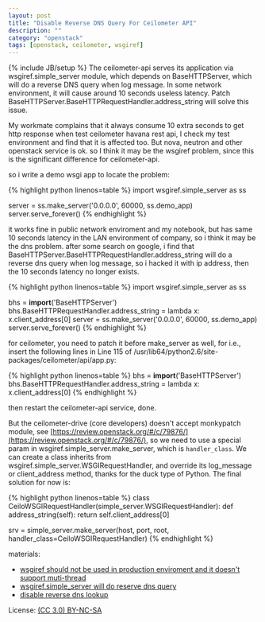 ```yaml
---
layout: post
title: "Disable Reverse DNS Query For Ceilometer API"
description: ""
category: "openstack"
tags: [openstack, ceilometer, wsgiref]
---
```

{% include JB/setup %}
The ceilometer-api serves its application via wsgiref.simple_server module, which depends on BaseHTTPServer, which will do a reverse DNS query when log message. In some network environment, it will cause around 10 seconds useless latency. Patch BaseHTTPServer.BaseHTTPRequestHandler.address_string will solve this issue.

My workmate complains that it always consume 10 extra seconds to get http response when test ceilometer havana rest api, I check my test environment and find that it is affected too. But nova, neutron and other openstack service is ok. so I think it may be the wsgiref problem, since this is the significant difference for ceilometer-api.

so i write a demo wsgi app to locate the problem:

{% highlight python linenos=table %}
import wsgiref.simple_server as ss

server = ss.make_server('0.0.0.0', 60000, ss.demo_app)
server.serve_forever()
{% endhighlight %}

it works fine in public network enviroment and my notebook, but has same 10 seconds latency in the LAN environment of company, so i think it may be the dns problem. after some search on google, i find that BaseHTTPServer.BaseHTTPRequestHandler.address_string will do a reverse dns query when log message, so i hacked it with ip address, then the 10 seconds latency no longer exists.

{% highlight python linenos=table %}
import wsgiref.simple_server as ss

bhs = __import__('BaseHTTPServer')
bhs.BaseHTTPRequestHandler.address_string = lambda x: x.client_address[0]
server = ss.make_server('0.0.0.0', 60000, ss.demo_app)
server.serve_forever()
{% endhighlight %}

for ceilometer, you need to patch it before make_server as well, for i.e., insert the following lines in Line 115 of /usr/lib64/python2.6/site-packages/ceilometer/api/app.py:

{% highlight python linenos=table %}
bhs = __import__('BaseHTTPServer')
bhs.BaseHTTPRequestHandler.address_string = lambda x: x.client_address[0]
{% endhighlight %}

then restart the ceilometer-api service, done.

But the ceilometer-drive (core developers) doesn't accept monkypatch module, see [https://review.openstack.org/#/c/79876/](https://review.openstack.org/#/c/79876/), so we need to use a special param in wsgiref.simple_server.make_server, which is `handler_class`. We can create a class inherits from wsgiref.simple_server.WSGIRequestHandler, and override its log_message or client_address method, thanks for the duck type of Python. The final solution for now is:

{% highlight python linenos=table %}
class CeiloWSGIRequestHandler(simple_server.WSGIRequestHandler):
    def address_string(self):
        return self.client_address[0]

srv = simple_server.make_server(host, port, root,
                                handler_class=CeiloWSGIRequestHandler)
{% endhighlight %}

materials:

* [wsgiref should not be used in production enviroment and it doesn't support muti-thread](https://mail.python.org/pipermail/web-sig/2008-July/003518.html)
* [wsgiref.simple_server will do reserve dns query](https://mail.python.org/pipermail/web-sig/2008-July/003519.html)
* [disable reverse dns lookup](http://blog.est.im/post/34288214582)

License: [(CC 3.0) BY-NC-SA](http://creativecommons.org/licenses/by-nc-sa/3.0/)
